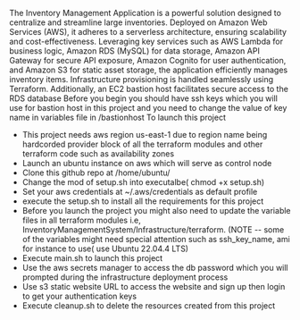 The Inventory Management Application is a powerful solution designed to centralize and streamline large inventories. Deployed on Amazon Web Services (AWS), it adheres to a serverless architecture, ensuring scalability and cost-effectiveness. Leveraging key services such as AWS Lambda for business logic, Amazon RDS (MySQL) for data storage, Amazon API Gateway for secure API exposure, Amazon Cognito for user authentication, and Amazon S3 for static asset storage, the application efficiently manages inventory items. Infrastructure provisioning is handled seamlessly using Terraform. Additionally, an EC2 bastion host facilitates secure access to the RDS database
Before you begin you should have ssh keys which you will use for bastion host in this project and you need to change the value of key name in variables file in /bastionhost
To launch this project 
- This project needs aws region us-east-1 due to region name being hardcorded provider block of all the terraform modules and other terraform code such as availability zones
- Launch an ubuntu instance on aws which will serve as control node
- Clone this github repo at /home/ubuntu/
- Change the mod of setup.sh into executalbe( chmod +x setup.sh)
- Set your aws credentials at ~/.aws/credentials as default profile
- execute the setup.sh to install all the requirements for this project 
- Before you launch the project you might also need to update the variable files in all terraform modules i.e, InventoryManagementSystem/Infrastructure/terraform. 
  (NOTE --  some of the variables might need special attention such as ssh_key_name, ami for instance to use( use Ubuntu 22.04.4 LTS)
- Execute main.sh to launch this project
- Use the aws secrets manager to access the db password which you will prompted during the infrastructure deployment process
- Use s3 static website URL to access the website and sign up then login to get your authentication keys
- Execute cleanup.sh to delete the resources created from this project
